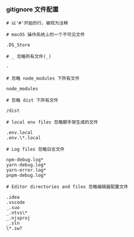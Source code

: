 <!--
 * @Author: gxg<18215084858@163.com>
 * @Date: 2023-02-28 15:27:34
 * @LastEditors: gxg<18215084858@163.com>
 * @LastEditTime: 2023-02-28 15:29:51
 * @Description: gitignore文件配置
-->

### gitignore 文件配置

```
# 以'#'开始的行，被视为注释

# macOS 操作系统上的一个不可见文件

.DS_Store

# _ 忽略所有文件(_)

-

# 忽略 node_modules 下所有文件

node_modules

# 忽略 dist 下所有文件

/dist

# local env files 忽略脚手架生成的文件

.env.local
.env.\*.local

# Log files 忽略日志文件

npm-debug.log*
yarn-debug.log*
yarn-error.log*
pnpm-debug.log*

# Editor directories and files 忽略编辑器配置文件

.idea
.vscode
_.suo
_.ntvs\*
_.njsproj
_.sln
\*.sw?
```
